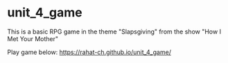 # unit_4_game

This is a basic RPG game in the theme "Slapsgiving" from the show "How I Met Your Mother"

Play game below:
https://rahat-ch.github.io/unit_4_game/
